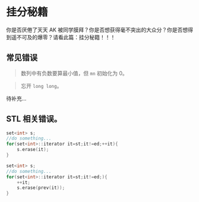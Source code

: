 # 挂分秘籍

你是否厌倦了天天 AK 被同学膜拜？你是否想获得毫不突出的大众分？你是否想得到遥不可及的爆零？请看此篇：挂分秘籍！！！

## 常见错误

> 数列中有负数要算最小值，但 `mn` 初始化为 $0$。

> 忘开 `long long`。

待补充...

## STL 相关错误。

```cpp title='对不存在的迭代器自增'
set<int> s;
//do something...
for(set<int>::iterator it=st;it!=ed;++it){
    s.erase(it);
}
```


```cpp title='正确写法'
set<int> s;
//do something...
for(set<int>::iterator it=st;it!=ed;){
    ++it;
    s.erase(prev(it));
}
```